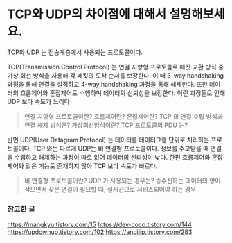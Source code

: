 # TCP와 UDP의 차이점에 대해서 설명해보세요.

TCP와 UDP 는 전송계층에서 사용되는 프로토콜이다.

TCP(Transmission Control Protocol) 는 연결 지향형 프로토콜로 패킷 교환 방식 중 가상 회선 방식을 사용해 각 패킷의 도착 순서를 보장한다.
이 때 3-way handshaking 과정을 통해 연결을 설정하고 4-way handshaking 과정을 통해 해제한다. 또한 데이터의 흐름제어와 혼잡제어도 수행하며 데이터의 신뢰성을 보장한다.
이런 과정들로 인해 UDP 보다 속도가 느리다

> 연결 지향형 프로토콜이란?
> 흐름제어란?
> 혼잡제어란?
> TCP 의 연결 수립 방식과 연결 해제 방식은?
> 가상회선방식이란?
> TCP 프로토콜의 PDU 는?

반면 UDP(User Datagram Protocol) 는 데이터를 데이터그램 단위로 처리하는 프로토콜이다. 
TCP 와는 다르게 UDP는 비 연결형 프로토콜이다. 정보를 주고받을 때 연결을 수립하고 해제하는 과정이 따로 없어 데이터의 신뢰성이 낮다.
한편 흐름제어와 혼잡제어와 같은 기능도 존재하지 않아 TCP 보다 속도가 빠르다.

> 비 연결형 프로토콜이란? 
> UDP 가 사용되는 경우는? 송수신하는 데이터의 양이 작으면서 잦은 연결이 필요할 때, 실시간으로 서비스되어야 하는 경우



### 참고한 글
https://mangkyu.tistory.com/15
https://dev-coco.tistory.com/144
https://updownup.tistory.com/102
https://andjjip.tistory.com/283
